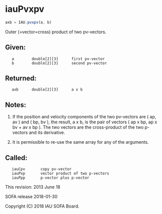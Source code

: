 # iauPvxpv

```js
axb = IAU.pvxpv(a, b)
```

Outer (=vector=cross) product of two pv-vectors.

## Given:
```
   a        double[2][3]      first pv-vector
   b        double[2][3]      second pv-vector
```

## Returned:
```
   axb      double[2][3]      a x b
```

## Notes:

1) If the position and velocity components of the two pv-vectors are
   ( ap, av ) and ( bp, bv ), the result, a x b, is the pair of
   vectors ( ap x bp, ap x bv + av x bp ).  The two vectors are the
   cross-product of the two p-vectors and its derivative.

2) It is permissible to re-use the same array for any of the
   arguments.

## Called:
```
   iauCpv       copy pv-vector
   iauPxp       vector product of two p-vectors
   iauPpp       p-vector plus p-vector
```

This revision:  2013 June 18

SOFA release 2018-01-30

Copyright (C) 2018 IAU SOFA Board.